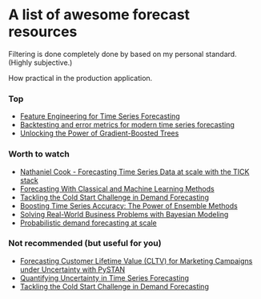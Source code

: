 # A list of awesome forecast resources

Filtering is done completely done by based on my personal standard. (Highly subjective.)

How practical in the production application.

### Top
- [Feature Engineering for Time Series Forecasting](https://www.youtube.com/watch?v=9QtL7m3YS9I)
- [Backtesting and error metrics for modern time series forecasting](https://www.youtube.com/watch?v=dSTXd8Hx728)
- [Unlocking the Power of Gradient-Boosted Trees](https://www.youtube.com/watch?v=qGsHlvE8KZM)

### Worth to watch
- [Nathaniel Cook - Forecasting Time Series Data at scale with the TICK stack](https://www.youtube.com/watch?v=raEyZEryC0k)
- [Forecasting With Classical and Machine Learning Methods](https://www.youtube.com/watch?v=QPIimJphFu8)
- [Tackling the Cold Start Challenge in Demand Forecasting](https://www.youtube.com/watch?v=dm3lDANtp-0)
- [Boosting Time Series Accuracy: The Power of Ensemble Methods](https://www.youtube.com/watch?v=xnF9QajUzv0)
- [Solving Real-World Business Problems with Bayesian Modeling](https://www.youtube.com/watch?v=twpZhNqVExc)
- [Probabilistic demand forecasting at scale](https://www.youtube.com/watch?v=FatXhiybhrw)

### Not recommended (but useful for you)
- [Forecasting Customer Lifetime Value (CLTV) for Marketing Campaigns under Uncertainty with PySTAN](https://www.youtube.com/watch?v=hcQST0RnN_o)
- [Quantifying Uncertainty in Time Series Forecasting](https://www.youtube.com/watch?v=Bj1U-Rrxk48)
- [Tackling the Cold Start Challenge in Demand Forecasting](https://www.youtube.com/watch?v=dm3lDANtp-0&t=1410s)